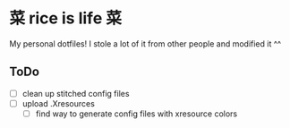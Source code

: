 # 菜 rice is life 菜

My personal dotfiles! I stole a lot of it from other people and modified it ^^


## ToDo
- [ ] clean up stitched config files
- [ ] upload .Xresources
  - [ ] find way to generate config files with xresource colors
